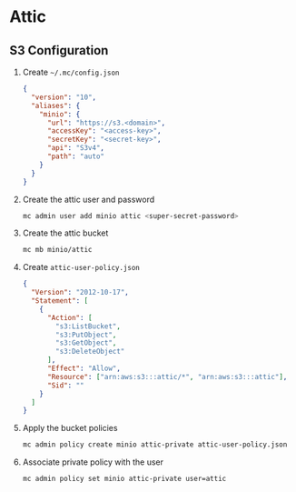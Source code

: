# Attic

## S3 Configuration

1. Create `~/.mc/config.json`

   ```json
   {
     "version": "10",
     "aliases": {
       "minio": {
         "url": "https://s3.<domain>",
         "accessKey": "<access-key>",
         "secretKey": "<secret-key>",
         "api": "S3v4",
         "path": "auto"
       }
     }
   }
   ```

2. Create the attic user and password

   ```sh
   mc admin user add minio attic <super-secret-password>
   ```

3. Create the attic bucket

   ```sh
   mc mb minio/attic
   ```

4. Create `attic-user-policy.json`

   ```json
   {
     "Version": "2012-10-17",
     "Statement": [
       {
         "Action": [
           "s3:ListBucket",
           "s3:PutObject",
           "s3:GetObject",
           "s3:DeleteObject"
         ],
         "Effect": "Allow",
         "Resource": ["arn:aws:s3:::attic/*", "arn:aws:s3:::attic"],
         "Sid": ""
       }
     ]
   }
   ```

5. Apply the bucket policies

    ```sh
    mc admin policy create minio attic-private attic-user-policy.json
    ```

6. Associate private policy with the user

    ```sh
    mc admin policy set minio attic-private user=attic
    ```
